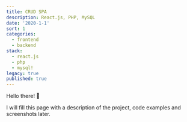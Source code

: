 ```yaml
---
title: CRUD SPA
description: React.js, PHP, MySQL
date: '2020-1-1'
sort: 1
categories:
  - frontend
  - backend
stack:
  - react.js
  - php
  - mysql!
legacy: true
published: true
---
```


Hello there! 👋

I will fill this page with a description of the project, code examples and screenshots later. 